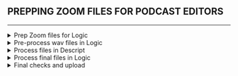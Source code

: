 ## PREPPING ZOOM FILES FOR PODCAST EDITORS

---

<details>
  <summary>Prep Zoom files for Logic</summary>
  <br>
  • Create a folder for the project with a title in the standard format<br>
  • Copy raw Zoom audio files to the working dir<br>
  • Open files in iZotope RX9:<br>
      • Resample @ 44.1kHz<br>
      • Save as 24bit wav<br>

</details>

<details>
  <summary>Pre-process wav files in Logic</summary>
    <br>
  • Create a Logic project with the same title as project folder<br>
  • Import wavs into Logic<br>
    (Files from more than one source will need to be synced manually in Logic)<br>
  • Create a subdir in project folder named "exports"<br>
  • Export files from Logic to "exports" folder<br>

</details>

<details>
  <summary>Process files in Descript</summary>
    <br>
  • Create a new Descript project with the same name as project folder<br>
  • Drag the files from "exports" into the Descript "Project Files" folder<br>
  • Apply Studio Sound to each file<br>
  • _After Studio Sound process completes_ create a composition from each file<br>
  • Append '_ss' to the end of composition titles<br>
  • Select each composition, then select Share and export as a wav file<br>

</details>

<details>
  <summary>Process final files in Logic</summary>
    <br>
  • Open the Logic project and delete existing audio<br>
  • Drag the new files exported from Descript into the Logic project<br>
  • Make cuts if needed<br>
  • Create a new subdir in project folder named "prepped"<br>
  • Export all files from Logic to "prepped" folder<br>

</details>

<details>
  <summary>Final checks and upload</summary>
    <br>
  • Open "prepped" files in iZotope and adjust level if necessary<br>
  • Upload for editor<br>

</details>
